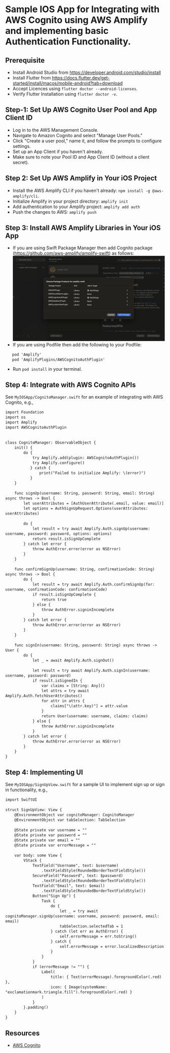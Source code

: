 # Sample IOS App for Integrating with AWS Cognito using AWS Amplify and implementing basic Authentication Functionality.

## Prerequisite
  - Install Android Studio from https://developer.android.com/studio/install
  - Install Flutter from https://docs.flutter.dev/get-started/install/macos/mobile-android?tab=download
  - Accept Licences using `flutter doctor --android-licenses`.
  - Verify Flutter Installation using `flutter doctor -v`.

## Step-1: Set Up AWS Cognito User Pool and App Client ID
  - Log in to the AWS Management Console.
  - Navigate to Amazon Cognito and select "Manage User Pools."
  - Click "Create a user pool," name it, and follow the prompts to configure settings. 
  - Set up an App Client if you haven't already.
  - Make sure to note your Pool ID and App Client ID (without a client secret).

## Step 2: Set Up AWS Amplify in Your iOS Project
  - Install the AWS Amplify CLI if you haven't already: `npm install -g @aws-amplify/cli`.
  - Initialize Amplify in your project directory: `amplify init`
  - Add authentication to your Amplify project: ``amplify add auth``
  - Push the changes to AWS: `amplify push`

## Step 3: Install AWS Amplify Libraries in Your iOS App
  - If you are using Swift Package Manager then add Cognito package (https://github.com/aws-amplify/amplify-swift) as follows:
  ![Adding Swift Package!](add_amplify_package.png)
  - If you are using Podfile then add the following to your Podfile:
```
   pod 'Amplify'
   pod 'AmplifyPlugins/AWSCognitoAuthPlugin'
```
  - Run `pod install` in your terminal.

## Step 4: Integrate with AWS Cognito APIs
See `MyIOSApp/CognitoManager.swift` for an example of integrating with AWS Cognito, e.g.,

```
import Foundation
import os
import Amplify
import AWSCognitoAuthPlugin


class CognitoManager: ObservableObject {
    init() {
        do {
            try Amplify.add(plugin: AWSCognitoAuthPlugin())
            try Amplify.configure()
           } catch {
               print("Failed to initialize Amplify: \(error)")
           }
    }

    func signUp(username: String, password: String, email: String) async throws -> Bool {
        let userAttributes = [AuthUserAttribute(.email, value: email)]
        let options = AuthSignUpRequest.Options(userAttributes: userAttributes)

        do {
            let result = try await Amplify.Auth.signUp(username: username, password: password, options: options)
            return result.isSignUpComplete
        } catch let error {
            throw AuthError.error(error as NSError)
        }
    }

    func confirmSignUp(username: String, confirmationCode: String) async throws -> Bool {
        do {
            let result = try await Amplify.Auth.confirmSignUp(for: username, confirmationCode: confirmationCode)
            if result.isSignUpComplete {
                return true
            } else {
                throw AuthError.signinIncomplete
            }
        } catch let error {
            throw AuthError.error(error as NSError)
        }
    }

    func signIn(username: String, password: String) async throws -> User {
        do {
            let _ = await Amplify.Auth.signOut()

            let result = try await Amplify.Auth.signIn(username: username, password: password)
            if result.isSignedIn {
                var claims = [String: Any]()
                let attrs = try await Amplify.Auth.fetchUserAttributes()
                for attr in attrs {
                    claims["\(attr.key)"] = attr.value
                }
                return User(username: username, claims: claims)
            } else {
                throw AuthError.signinIncomplete
            }
        } catch let error {
            throw AuthError.error(error as NSError)
        }
    }
}
```  

## Step 4: Implementing UI
See `MyIOSApp/SignUpView.swift` for a sample UI to implement sign up or sign in functionality, e.g.,
```
import SwiftUI

struct SignUpView: View {
    @EnvironmentObject var cognitoManager: CognitoManager
    @EnvironmentObject var tabSelection: TabSelection

    @State private var username = ""
    @State private var password = ""
    @State private var email = ""
    @State private var errorMessage = ""

    var body: some View {
        VStack {
            TextField("Username", text: $username)
                .textFieldStyle(RoundedBorderTextFieldStyle())
            SecureField("Password", text: $password)
                .textFieldStyle(RoundedBorderTextFieldStyle())
            TextField("Email", text: $email)
                .textFieldStyle(RoundedBorderTextFieldStyle())
            Button("Sign Up") {
                Task {
                    do {
                        let _ = try await cognitoManager.signUp(username: username, password: password, email: email)
                        tabSelection.selectedTab = 1
                    } catch (let err as AuthError) {
                        self.errorMessage = err.toString()
                    } catch {
                        self.errorMessage = error.localizedDescription
                    }
                }
            }
            if (errorMessage != "") {
                Label(
                    title: { Text(errorMessage).foregroundColor(.red) },
                    icon: { Image(systemName: "exclamationmark.triangle.fill").foregroundColor(.red) }
                )
            }
        }.padding()
    }
}
```

## Resources
- [AWS Cognito](https://aws.amazon.com/cognito/)
